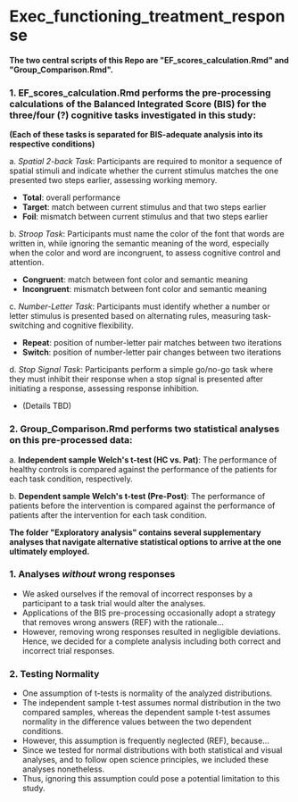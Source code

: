 # Exec_functioning_treatment_response

**The two central scripts of this Repo are "EF_scores_calculation.Rmd" and "Group_Comparison.Rmd".**

### 1. EF_scores_calculation.Rmd performs the pre-processing calculations of the Balanced Integrated Score (BIS) for the three/four (?) cognitive tasks investigated in this study:
**(Each of these tasks is separated for BIS-adequate analysis into its respective conditions)**

   a. _Spatial 2-back Task_: Participants are required to monitor a sequence of spatial stimuli and indicate whether the current stimulus matches the one presented two steps earlier, assessing working memory.
   - **Total**: overall performance
   - **Target**: match between current stimulus and that two steps earlier
   - **Foil**: mismatch between current stimulus and that two steps earlier

   b. _Stroop Task_: Participants must name the color of the font that words are written in, while ignoring the semantic meaning of the word, especially when the color and word are incongruent, to assess cognitive control and attention.
   - **Congruent**: match between font color and semantic meaning
   - **Incongruent**: mismatch between font color and semantic meaning

   c. _Number-Letter Task_: Participants must identify whether a number or letter stimulus is presented based on alternating rules, measuring task-switching and cognitive flexibility.
   - **Repeat**: position of number-letter pair matches between two iterations
   - **Switch**: position of number-letter pair changes between two iterations

   d. _Stop Signal Task_: Participants perform a simple go/no-go task where they must inhibit their response when a stop signal is presented after initiating a response, assessing response inhibition.
   - (Details TBD)

### 2. Group_Comparison.Rmd performs two statistical analyses on this pre-processed data:

   a. **Independent sample Welch's t-test (HC vs. Pat)**: The performance of healthy controls is compared against the performance of the patients for each task condition, respectively.

   b. **Dependent sample Welch's t-test (Pre-Post)**: The performance of patients before the intervention is compared against the performance of patients after the intervention for each task condition.

**The folder "Exploratory analysis" contains several supplementary analyses that navigate alternative statistical options to arrive at the one ultimately employed.**

### 1. Analyses _without_ wrong responses
- We asked ourselves if the removal of incorrect responses by a participant to a task trial would alter the analyses.
- Applications of the BIS pre-processing occasionally adopt a strategy that removes wrong answers (REF) with the rationale...
- However, removing wrong responses resulted in negligible deviations. Hence, we decided for a complete analysis including both correct and incorrect trial responses.

### 2. Testing Normality
- One assumption of t-tests is normality of the analyzed distributions.
- The independent sample t-test assumes normal distribution in the two compared samples, whereas the dependent sample t-test assumes normality in the difference values between the two dependent conditions.
- However, this assumption is frequently neglected (REF), because...
- Since we tested for normal distributions with both statistical and visual analyses, and to follow open science principles, we included these analyses nonetheless.
- Thus, ignoring this assumption could pose a potential limitation to this study.
